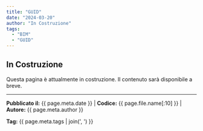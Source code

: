 ```yaml
---
title: "GUID"
date: "2024-03-20"
author: "In Costruzione"
tags:
  - "BIM"
  - "GUID"
---
```


## In Costruzione

Questa pagina è attualmente in costruzione. Il contenuto sarà disponibile a breve.

---
**Pubblicato il:** {{ page.meta.date }} | **Codice:** {{ page.file.name[:10] }}  | **Autore:** {{ page.meta.author }}

**Tag:** {{ page.meta.tags | join(', ') }} 